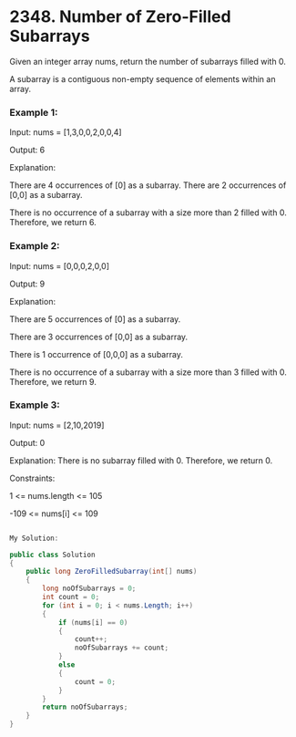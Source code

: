 # 2348. Number of Zero-Filled Subarrays

Given an integer array nums, return the number of subarrays filled with 0.

A subarray is a contiguous non-empty sequence of elements within an array.

 

### Example 1:

Input: nums = [1,3,0,0,2,0,0,4]

Output: 6

Explanation: 

There are 4 occurrences of [0] as a subarray.
There are 2 occurrences of [0,0] as a subarray.

There is no occurrence of a subarray with a size more than 2 filled with 0. Therefore, we return 6.
### Example 2:

Input: nums = [0,0,0,2,0,0]

Output: 9

Explanation:

There are 5 occurrences of [0] as a subarray.

There are 3 occurrences of [0,0] as a subarray.

There is 1 occurrence of [0,0,0] as a subarray.

There is no occurrence of a subarray with a size more than 3 filled with 0. Therefore, we return 9.
### Example 3:

Input: nums = [2,10,2019]

Output: 0

Explanation: There is no subarray filled with 0. Therefore, we return 0.
 

Constraints:

1 <= nums.length <= 105

-109 <= nums[i] <= 109

```csharp

My Solution:

public class Solution
{
    public long ZeroFilledSubarray(int[] nums)
    {
        long noOfSubarrays = 0;
        int count = 0;
        for (int i = 0; i < nums.Length; i++)
        {
            if (nums[i] == 0)
            {
                count++;
                noOfSubarrays += count;
            }
            else
            {
                count = 0;
            }
        }
        return noOfSubarrays;
    }
}

```
